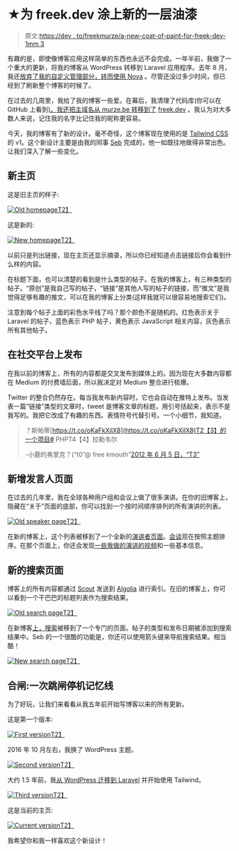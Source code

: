 # ★为 freek.dev 涂上新的一层油漆

> 原文:[https://dev . to/freekmurze/a-new-coat-of-paint-for-freek-dev-1mm 3](https://dev.to/freekmurze/a-new-coat-of-paint-for-freek-dev-1mm3)

有趣的是，即使像博客应用这样简单的东西也永远不会完成。一年半前，我做了一个重大的更新，将我的博客从 WordPress 转移到 Laravel 应用程序。去年 8 月，我还[放弃了我的自定义管理部分，转而使用 Nova](https://twitter.com/freekmurze/status/1033145162514526209?lang=en) 。尽管还没过多少时间，但已经到了刷新整个博客的时候了。

在过去的几周里，我给了我的博客一些爱。在幕后，我清理了代码库(你可以在 GitHub 上看到[)。我还把主域名从 murze.be 转移到了](https://github.com/spatie/freek.dev) [freek.dev](https://freek.dev) 。我认为对大多数人来说，记住我的名字比记住我的昵称更容易。

今天，我的博客有了新的设计。毫不奇怪，这个博客现在使用的是 [Tailwind CSS](https://tailwindcss.com/) 的 v1。这个新设计主要是由我的同事 [Seb](https://sebastiandedeyne.com/) 完成的，他一如既往地做得非常出色。让我们深入了解一些变化。

## [](#a-new-homepage)新主页

这是旧主页的样子:

[![Old homepage](../Images/40172e2120d7d6e74c6ccf06da30cdb9.png)T2】](https://res.cloudinary.com/practicaldev/image/fetch/s--ZStDS9s0--/c_limit%2Cf_auto%2Cfl_progressive%2Cq_auto%2Cw_880/https://freek.dev/uploads/media/new-coat/old-homepage.png)

这是新的:

[![New homepage](../Images/4cd5dc3742330e304a11a490ebb473e5.png)T2】](https://res.cloudinary.com/practicaldev/image/fetch/s--NrF7Awyx--/c_limit%2Cf_auto%2Cfl_progressive%2Cq_auto%2Cw_880/https://freek.dev/uploads/media/new-coat/new-homepage.png)

以前只是列出链接，现在主页还显示摘录，所以你已经知道点击链接后你会看到什么样的内容。

在标题下面，也可以清楚的看到是什么类型的帖子。在我的博客上，有三种类型的帖子。“原创”是我自己写的帖子，“链接”是其他人写的帖子的链接，而“推文”是我觉得足够有趣的推文，可以在我的博客上分类(这样我就可以很容易地搜索它们)。

注意到每个帖子上面的彩色水平线了吗？那个颜色不是随机的。红色表示关于 Laravel 的帖子，蓝色表示 PHP 帖子，黄色表示 JavaScript 相关内容，灰色表示所有其他帖子。

## [](#publishing-on-social-platforms)在社交平台上发布

在我以前的博客上，所有的内容都是交叉发布到媒体上的。因为现在大多数内容都在 Medium 的付费墙后面，所以我决定对 Medium 整合进行核爆。

Twitter 的整合仍然存在。每当我发布新内容时，它也会自动在推特上发布。当发表一篇“链接”类型的文章时，tweet 是博客文章的标题，用引号括起来，表示不是我写的。我把它改成了有趣的东西。表情符号代替引号。一个小细节，我知道。

> ？斯帕蒂[https://t.co/oKaFkXiIX8](https://t.co/oKaFkXiIX8)T2【3】的一个项目# PHPT4【4】拉勒韦尔
> 
> -小鹿的弗里克？(“t0”@ free kmouth”[2012 年 6 月 5 日，“T3”](https://twitter.com/freekmurze/status/1136266834599133184?ref_src=twsrc%5Etfw)

## [](#a-new-speaker-page)新增发言人页面

在过去的几年里，我在全球各种用户组和会议上做了很多演讲。在你的旧博客上，隐藏在“关于”页面的底部，你可以找到一个按时间顺序排列的所有演讲的列表。

[![Old speaker page](../Images/87d88417a35700c218a1b9e73fdaee71.png)T2】](https://res.cloudinary.com/practicaldev/image/fetch/s--23PrzVSC--/c_limit%2Cf_auto%2Cfl_progressive%2Cq_auto%2Cw_880/https://freek.dev/uploads/media/new-coat/old-speakers.png)

在新的博客上，这个列表被移到了一个全新的[演讲者页面](https://dev.to/speaker)。[会谈](https://freek.dev/speaking#all-talks)现在按照主题排序。在那个页面上，你还会发现[一些我做的演讲的视频](https://freek.dev/speaking#highlights)和一些基本信息。

## [](#a-new-search-page)新的搜索页面

博客上的所有内容都通过 [Scout](https://laravel.com/docs/5.8/scout) 发送到 [Algolia](https://www.algolia.com/) 进行索引。在旧的博客上，你可以看到一个干巴巴的标题列表作为搜索结果。

[![Old search page](../Images/c44aa19b2c1fca688ba6f6e8144d0b1a.png)T2】](https://res.cloudinary.com/practicaldev/image/fetch/s--D8ZHSDgr--/c_limit%2Cf_auto%2Cfl_progressive%2Cq_auto%2Cw_880/https://freek.dev/uploads/media/new-coat/old-search.png)

在新博客[上，搜索](https://dev.to/search)被移到了一个专门的页面。帖子的类型和发布日期被添加到搜索结果中。Seb 的一个很酷的功能是，你还可以使用箭头键来导航搜索结果。相当酷！

[![New search page](../Images/55bd3e4592e126d719ccdba135655b97.png)T2】](https://res.cloudinary.com/practicaldev/image/fetch/s--8Cefqvus--/c_limit%2Cf_auto%2Cfl_progressive%2Cq_auto%2Cw_880/https://freek.dev/uploads/media/new-coat/new-search.png)

## [](#in-closing-a-trip-down-memory-line)合闸:一次跳闸停机记忆线

为了好玩，让我们来看看从我五年前开始写博客以来的所有更新。

这是第一个版本:

[![First version](../Images/5410d33536d3bcb6d8158fefb6bb65b2.png)T2】](https://res.cloudinary.com/practicaldev/image/fetch/s--GY78RvAo--/c_limit%2Cf_auto%2Cfl_progressive%2Cq_auto%2Cw_880/https://freek.dev/uploads/media/new-coat/murze1.jpg)

2016 年 10 月左右，我换了 WordPress 主题。

[![Second version](../Images/ccec74a71e38100b6850eda018ffe41e.png)T2】](https://res.cloudinary.com/practicaldev/image/fetch/s--OXPW5vIV--/c_limit%2Cf_auto%2Cfl_progressive%2Cq_auto%2Cw_880/https://freek.dev/uploads/media/new-coat/murze2.png)

大约 1.5 年前，我[从 WordPress 迁移到 Laravel](https://freek.dev/906-on-migrating-my-blog-from-wordpress-to-a-laravel-application) 并开始使用 Tailwind。

[![Third version](../Images/744c1f2db517acab5c2cc23774f0e9ff.png)T2】](https://res.cloudinary.com/practicaldev/image/fetch/s--Y-LRQsZz--/c_limit%2Cf_auto%2Cfl_progressive%2Cq_auto%2Cw_880/https://freek.dev/uploads/media/new-coat/murze3.png)

这是当前的主页:

[![Current version](../Images/4cd5dc3742330e304a11a490ebb473e5.png)T2】](https://res.cloudinary.com/practicaldev/image/fetch/s--NrF7Awyx--/c_limit%2Cf_auto%2Cfl_progressive%2Cq_auto%2Cw_880/https://freek.dev/uploads/media/new-coat/new-homepage.png)

我希望你和我一样喜欢这个新设计！